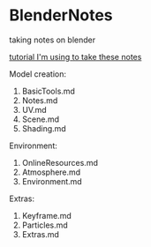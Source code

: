 # BlenderNotes
taking notes on blender

[tutorial I'm using to take these notes](https://www.youtube.com/watch?v=bpvh-9H8S1g)

Model creation:
1. BasicTools.md
2. Notes.md
3. UV.md
4. Scene.md
5. Shading.md

Environment:
1. OnlineResources.md
2. Atmosphere.md
3. Environment.md

Extras:
1. Keyframe.md
2. Particles.md
3. Extras.md
